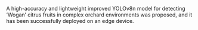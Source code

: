 A high-accuracy and lightweight improved YOLOv8n model for detecting ‘Wogan’ citrus fruits in complex orchard environments was  proposed, and it has been successfully deployed on an edge device. 
